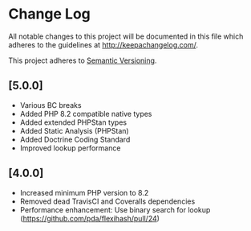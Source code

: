 # Change Log
All notable changes to this project will be documented in this file
which adheres to the guidelines at http://keepachangelog.com/.

This project adheres to [Semantic Versioning](http://semver.org/).

## [5.0.0]
- Various BC breaks
- Added PHP 8.2 compatible native types
- Added extended PHPStan types
- Added Static Analysis (PHPStan)
- Added Doctrine Coding Standard
- Improved lookup performance

## [4.0.0]

- Increased minimum PHP version to 8.2
- Removed dead TravisCI and Coveralls dependencies
- Performance enhancement: Use binary search for lookup (https://github.com/pda/flexihash/pull/24)
